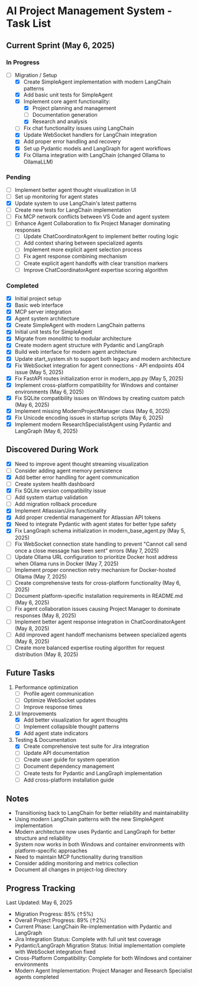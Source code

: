 # AI Project Management System - Task List

## Current Sprint (May 6, 2025)

### In Progress
- [ ] Migration / Setup
  - [x] Create SimpleAgent implementation with modern LangChain patterns
  - [x] Add basic unit tests for SimpleAgent
  - [x] Implement core agent functionality:
    - [x] Project planning and management
    - [ ] Documentation generation
    - [x] Research and analysis
  - [ ] Fix chat functionality issues using LangChain
  - [x] Update WebSocket handlers for LangChain integration
  - [x] Add proper error handling and recovery
  - [x] Set up Pydantic models and LangGraph for agent workflows
  - [x] Fix Ollama integration with LangChain (changed Ollama to OllamaLLM)

### Pending
- [ ] Implement better agent thought visualization in UI
- [ ] Set up monitoring for agent states
- [x] Update system to use LangChain's latest patterns
- [ ] Create new tests for LangChain implementation
- [ ] Fix MCP network conflicts between VS Code and agent system
- [ ] Enhance Agent Collaboration to fix Project Manager dominating responses
  - [ ] Update ChatCoordinatorAgent to implement better routing logic
  - [ ] Add context sharing between specialized agents
  - [ ] Implement more explicit agent selection process
  - [ ] Fix agent response combining mechanism
  - [ ] Create explicit agent handoffs with clear transition markers
  - [ ] Improve ChatCoordinatorAgent expertise scoring algorithm

### Completed
- [x] Initial project setup
- [x] Basic web interface
- [x] MCP server integration
- [x] Agent system architecture
- [x] Create SimpleAgent with modern LangChain patterns
- [x] Initial unit tests for SimpleAgent
- [x] Migrate from monolithic to modular architecture
- [x] Create modern agent structure with Pydantic and LangGraph
- [x] Build web interface for modern agent architecture
- [x] Update start_system.sh to support both legacy and modern architecture
- [x] Fix WebSocket integration for agent connections - API endpoints 404 issue (May 5, 2025)
- [x] Fix FastAPI routes initialization error in modern_app.py (May 5, 2025)
- [x] Implement cross-platform compatibility for Windows and container environments (May 6, 2025)
- [x] Fix SQLite compatibility issues on Windows by creating custom patch (May 6, 2025)
- [x] Implement missing ModernProjectManager class (May 6, 2025)
- [x] Fix Unicode encoding issues in startup scripts (May 6, 2025)
- [x] Implement modern ResearchSpecialistAgent using Pydantic and LangGraph (May 6, 2025)

## Discovered During Work
- [x] Need to improve agent thought streaming visualization
- [ ] Consider adding agent memory persistence
- [x] Add better error handling for agent communication
- [ ] Create system health dashboard
- [x] Fix SQLite version compatibility issue
- [ ] Add system startup validation
- [ ] Add migration rollback procedure
- [x] Implement Atlassian/Jira functionality
- [x] Add proper credential management for Atlassian API tokens
- [x] Need to integrate Pydantic with agent states for better type safety
- [x] Fix LangGraph schema initialization in modern_base_agent.py (May 5, 2025)
- [ ] Fix WebSocket connection state handling to prevent "Cannot call send once a close message has been sent" errors (May 7, 2025)
- [ ] Update Ollama URL configuration to prioritize Docker host address when Ollama runs in Docker (May 7, 2025)
- [ ] Implement proper connection retry mechanism for Docker-hosted Ollama (May 7, 2025)
- [ ] Create comprehensive tests for cross-platform functionality (May 6, 2025)
- [ ] Document platform-specific installation requirements in README.md (May 6, 2025)
- [ ] Fix agent collaboration issues causing Project Manager to dominate responses (May 8, 2025)
- [ ] Implement better agent response integration in ChatCoordinatorAgent (May 8, 2025)
- [ ] Add improved agent handoff mechanisms between specialized agents (May 8, 2025)
- [ ] Create more balanced expertise routing algorithm for request distribution (May 8, 2025)

## Future Tasks
1. Performance optimization
   - [ ] Profile agent communication
   - [ ] Optimize WebSocket updates
   - [ ] Improve response times

2. UI Improvements
   - [x] Add better visualization for agent thoughts
   - [ ] Implement collapsible thought patterns
   - [x] Add agent state indicators

3. Testing & Documentation
   - [x] Create comprehensive test suite for Jira integration
   - [ ] Update API documentation
   - [ ] Create user guide for system operation
   - [ ] Document dependency management
   - [ ] Create tests for Pydantic and LangGraph implementation
   - [ ] Add cross-platform installation guide

## Notes
- Transitioning back to LangChain for better reliability and maintainability
- Using modern LangChain patterns with the new SimpleAgent implementation
- Modern architecture now uses Pydantic and LangGraph for better structure and reliability
- System now works in both Windows and container environments with platform-specific approaches
- Need to maintain MCP functionality during transition
- Consider adding monitoring and metrics collection
- Document all changes in project-log directory

## Progress Tracking
Last Updated: May 6, 2025
- Migration Progress: 85% (↑5%)
- Overall Project Progress: 89% (↑2%)
- Current Phase: LangChain Re-implementation with Pydantic and LangGraph
- Jira Integration Status: Complete with full unit test coverage
- Pydantic/LangGraph Migration Status: Initial implementation complete with WebSocket integration fixed
- Cross-Platform Compatibility: Complete for both Windows and container environments
- Modern Agent Implementation: Project Manager and Research Specialist agents completed